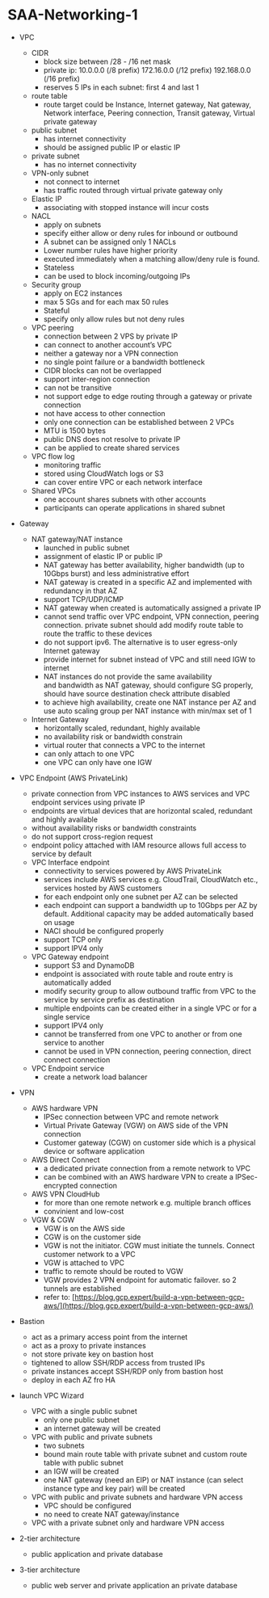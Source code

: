 # SAA-Networking-1

- VPC  

	- CIDR
		- block size between /28 - /16 net mask
		- private ip: 10.0.0.0 (/8 prefix) 172.16.0.0 (/12 prefix) 192.168.0.0 (/16 prefix)
		- reserves 5 IPs in each subnet: first 4 and last 1
	- route table
		- route target could be Instance, Internet gateway, Nat gateway, Network interface, Peering connection, Transit gateway, Virtual private gateway
	- public subnet
		- has internet connectivity
		- should be assigned public IP or elastic IP
	- private subnet
		- has no internet connectivity
	- VPN-only subnet
		- not connect to internet
		- has traffic routed through virtual private gateway only
	- Elastic IP
		- associating with stopped instance will incur costs
	- NACL
		- apply on subnets
		- specify either allow or deny rules for inbound or outbound
		- A subnet can be assigned only 1 NACLs
		- Lower number rules have higher priority
		- executed immediately when a matching allow/deny rule is found.
		- Stateless
		- can be used to block incoming/outgoing IPs
	- Security group
		- apply on EC2 instances
		- max 5 SGs and for each max 50 rules
		- Stateful
		- specify only allow rules but not deny rules
	- VPC peering
		- connection between 2 VPS by private IP
		- can connect to another account’s VPC
		- neither a gateway nor a VPN connection
		- no single point failure or a bandwidth bottleneck
		- CIDR blocks can not be overlapped
		- support inter-region connection
		- can not be transitive
		- not support edge to edge routing through a gateway or private connection
		- not have access to other connection
		- only one connection can be established between 2 VPCs
		- MTU is 1500 bytes
		- public DNS does not resolve to private IP
		- can be applied to create shared services
	- VPC flow log
		- monitoring traffic
		- stored using CloudWatch logs or S3
		- can cover entire VPC or each network interface
	- Shared VPCs
		- one account shares subnets with other accounts
		- participants can operate applications in shared subnet
- Gateway
	- NAT gateway/NAT instance
		- launched in public subnet
		- assignment of elastic IP or public IP
		- NAT gateway has better availability, higher bandwidth (up to 10Gbps burst) and less administrative effort
		- NAT gateway is created in a specific AZ and implemented with redundancy in that AZ
		- support TCP/UDP/ICMP
		- NAT gateway when created is automatically assigned a private IP
		- cannot send traffic over VPC endpoint, VPN connection, peering connection. private subnet should add modify route table to route the traffic to these devices
		- do not support ipv6. The alternative is to user egress-only Internet gateway
		- provide internet for subnet instead of VPC and still need IGW to internet
		- NAT instances do not provide the same availability and bandwidth as NAT gateway, should configure SG properly, should have source destination check attribute disabled
		- to achieve high availability, create one NAT instance per AZ and use auto scaling group per NAT instance with min/max set of 1
	- Internet Gateway
		- horizontally scaled, redundant, highly available
		- no availability risk or bandwidth constrain
		- virtual router that connects a VPC to the internet
		- can only attach to one VPC
		- one VPC can only have one IGW
- VPC Endpoint (AWS PrivateLink)
	- private connection from VPC instances to AWS services and VPC endpoint services using private IP
	- endpoints are virtual devices that are horizontal scaled, redundant and highly available
	- without availability risks or bandwidth constraints
	- do not support cross-region request
	- endpoint policy attached with IAM resource allows full access to service by default
	- VPC Interface endpoint
		- connectivity to services powered by AWS PrivateLink
		- services include AWS services e.g. CloudTrail, CloudWatch etc., services hosted by AWS customers
		- for each endpoint only one subnet per AZ can be selected
		- each endpoint can support a bandwidth up to 10Gbps per AZ by default. Additional capacity may be added automatically based on usage
		- NACl should be configured properly
		- support TCP only
		- support IPV4 only
	- VPC Gateway endpoint
		- support S3 and DynamoDB
		- endpoint is associated with route table and route entry is automatically added
		- modify security group to allow outbound traffic from VPC to the service by service prefix as destination
		- multiple endpoints can be created either in a single VPC or for a single service
		- support IPV4 only
		- cannot be transferred from one VPC to another or from one service to another
		- cannot be used in VPN connection, peering connection, direct connect connection
	- VPC Endpoint service
		- create a network load balancer
- VPN
	- AWS hardware VPN
		- IPSec connection between VPC and remote network
		- Virtual Private Gateway (VGW) on AWS side of the VPN connection
		- Customer gateway (CGW) on customer side which is a physical device or software application
	- AWS Direct Connect
		- a dedicated private connection from a remote network to VPC
		- can be combined with an AWS hardware VPN to create a IPSec-encrypted connection
	- AWS VPN CloudHub
		- for more than one remote network e.g. multiple branch offices
		- convinient and low-cost
	- VGW & CGW
		- VGW is on the AWS side
		- CGW is on the customer side
		- VGW is not the initiator. CGW must initiate the tunnels. Connect customer network to a VPC
		- VGW is attached to VPC
		- traffic to remote should be routed to VGW
		- VGW provides 2 VPN endpoint for automatic failover. so 2 tunnels are established
		- refer to: [https://blog.gcp.expert/build-a-vpn-between-gcp-aws/](https://blog.gcp.expert/build-a-vpn-between-gcp-aws/)
- Bastion
	- act as a primary access point from the internet
	- act as a proxy to private instances
	- not store private key on bastion host
	- tightened to allow SSH/RDP access from trusted IPs
	- private instances accept SSH/RDP only from bastion host
	- deploy in each AZ fro HA
- launch VPC Wizard
	- VPC with a single public subnet
		- only one public subnet
		- an internet gateway will be created
	- VPC with public and private subnets
		- two subnets
		- bound main route table with private subnet and custom route table with public subnet
		- an IGW will be created
		- one NAT gateway (need an EIP) or NAT instance (can select instance type and key pair) will be created
	- VPC with public and private subnets and hardware VPN access
		- VPC should be configured
		- no need to create NAT gateway/instance
	- VPC with a private subnet only and hardware VPN access
- 2-tier architecture
	- public application and private database
- 3-tier architecture
	- public web server and private application an private database
